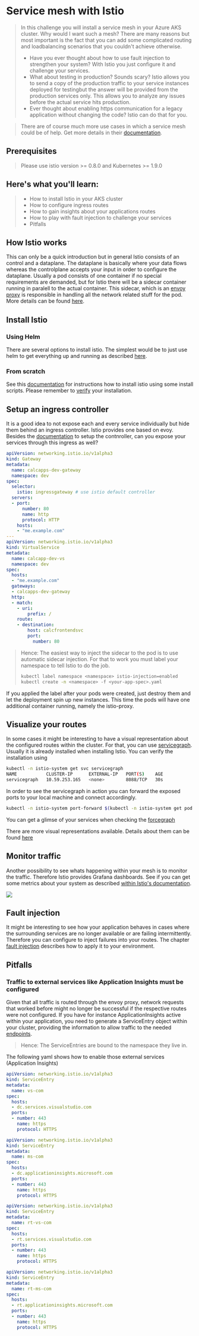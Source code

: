 # Service mesh with Istio
> In this challenge you will install a service mesh in your Azure AKS cluster. Why would I want such a mesh? There are many reasons but most important is the fact that you can add some complicated routing and loadbalancing scenarios that you couldn't achieve otherwise. 
> - Have you ever thought about how to use fault injection to strengthen your system? With Istio you just configure it and challenge your services. 
> - What about testing in production? Sounds scary? Istio allows you to send a copy of the production traffic to your service instances deployed for testingbut the answer will be provided from the production services only. This allows you to analyze any issues before the actual service hits production. 
> - Ever thought about enabling https communication for a legacy application without changing the code? Istio can do that for you.

> There are of course much more use cases in which a service mesh could be of help. Get more details in their [documentation](https://istio.io/docs/). 

## Prerequisites
> Please use istio version >= 0.8.0 and Kubernetes >= 1.9.0

## Here's what you'll learn:
> - How to install Istio in your AKS cluster
> - How to configure ingress routes
> - How to gain insights about your applications routes
> - How to play with fault injection to challenge your services
> - Pitfalls

## How Istio works
This can only be a quick introduction but in general Istio consists of an control and a dataplane. The dataplane is basically where your data flows whereas the controlplane accepts your input in order to configure the dataplane. Usually a pod consists of one container if no special requirements are demanded, but for Istio there will be a sidecar container running in paralell to the actual container. This sidecar, which is an [envoy proxy](https://www.envoyproxy.io/) is responsible in handling all the network related stuff for the pod. More details can be found [here](https://istio.io/docs/concepts/what-is-istio/overview/).


## Install Istio

### Using Helm
There are several options to install istio. The simplest would be to just use helm to get everything up and running as described [here](https://istio.io/docs/setup/kubernetes/helm-install/).

### From scratch
See this [documentation](https://istio.io/docs/setup/kubernetes/quick-start/#download-and-prepare-for-the-installation) for instructions how to install istio using some install scripts. Please remember to [verify](https://istio.io/docs/setup/kubernetes/quick-start/#verifying-the-installation) your installation.

## Setup an ingress controller
It is a good idea to not expose each and every service individually but hide them behind an ingress controller. Istio provides one based on evoy. Besides the [documentation](https://istio.io/docs/tasks/traffic-management/ingress/) to setup the contnroller, can you expose your services through this ingress as well?

```yaml
apiVersion: networking.istio.io/v1alpha3
kind: Gateway
metadata:
  name: calcapps-dev-gateway
  namespace: dev          
spec:
  selector:
    istio: ingressgateway # use istio default controller
  servers:
  - port:
      number: 80
      name: http
      protocol: HTTP
    hosts:
    - "me.example.com"
---
apiVersion: networking.istio.io/v1alpha3
kind: VirtualService
metadata:
  name: calcapp-dev-vs
  namespace: dev  
spec:
  hosts:
  - "me.example.com"
  gateways:
  - calcapps-dev-gateway
  http:
  - match:
    - uri:
        prefix: /
    route:
    - destination:
        host: calcfrontendsvc
        port:
          number: 80     
```


> Hence: The easiest way to inject the sidecar to the pod is to use automatic sidecar injection. For that to work you must label your namespace to tell Istio to do the job.
> ```bash
> kubectl label namespace <namespace> istio-injection=enabled
> kubectl create -n <namespace> -f <your-app-spec>.yaml
> ```

If you applied the label after your pods were created, just destroy them and let the deployment spin up new instances. This time the pods will have one additional container running, namely the istio-proxy.

## Visualize your routes
In some cases it might be interesting to have a visual representation about the configured routes within the cluster. For that, you can use [servicegraph](https://istio.io/docs/tasks/telemetry/servicegraph/). Usually it is already installed when installing Istio. You can verify the installation using 

```bash
kubectl -n istio-system get svc servicegraph
NAME           CLUSTER-IP      EXTERNAL-IP   PORT(S)    AGE
servicegraph   10.59.253.165   <none>        8088/TCP   30s
```

In order to see the servicegraph in action you can forward the exposed ports to your local machine and connect accordingly.
```bash
kubectl -n istio-system port-forward $(kubectl -n istio-system get pod -l app=servicegraph -o jsonpath='{.items[0].metadata.name}') 8088:8088 &
```

You can get a glimse of your services when checking the [forcegraph](http://localhost:8088/force/forcegraph.html) 

There are more visual representations available. Details about them can be found [here](https://istio.io/docs/tasks/telemetry/servicegraph/#about-the-servicegraph-add-on)

## Monitor traffic
Another possibility to see whats happening within your mesh is to monitor the traffic. Therefore Istio provides Grafana dashboards. See if you can get some metrics about your system as described [within Istio's documentation](https://istio.io/docs/tasks/telemetry/using-istio-dashboard/).

![](img/grafana-monitor.png)

## Fault injection
It might be interesting to see how your application behaves in cases where the surrounding services are no longer available or are failing intermittently. Therefore you can configure to inject failures into your routes. The chapter [fault injection](https://istio.io/docs/tasks/traffic-management/fault-injection/) describes how to apply it to your environment.

## Pitfalls
### Traffic to external services like Application Insights must be configured

Given that all traffic is routed through the envoy proxy, network requests that worked before might no longer be successful if the respective routes were not configured. If you have for instance ApplicationInsights active within your application, you need to generate a ServiceEntry object within your cluster, providing the information to allow traffic to the needed [endpoints](https://docs.microsoft.com/en-us/azure/application-insights/app-insights-ip-addresses).

> Hence: The ServiceEntries are bound to the namespace they live in. 

The following yaml shows how to enable those external services (Application Insights)

```yaml
apiVersion: networking.istio.io/v1alpha3
kind: ServiceEntry
metadata:
  name: vs-com
spec:
  hosts:
  - dc.services.visualstudio.com
  ports:
  - number: 443
    name: https
    protocol: HTTPS
```

```yaml
apiVersion: networking.istio.io/v1alpha3
kind: ServiceEntry
metadata:
  name: ms-com
spec:
  hosts:
  - dc.applicationinsights.microsoft.com
  ports:
  - number: 443
    name: https
    protocol: HTTPS
```

```yaml
apiVersion: networking.istio.io/v1alpha3
kind: ServiceEntry
metadata:
  name: rt-vs-com
spec:
  hosts:
  - rt.services.visualstudio.com
  ports:
  - number: 443
    name: https
    protocol: HTTPS 
```

```yaml
apiVersion: networking.istio.io/v1alpha3
kind: ServiceEntry
metadata:
  name: rt-ms-com
spec:
  hosts:
  - rt.applicationinsights.microsoft.com
  ports:
  - number: 443
    name: https
    protocol: HTTPS 
```